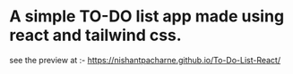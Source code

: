 # A simple TO-DO list app made using react and tailwind css.

see the preview at :- https://nishantpacharne.github.io/To-Do-List-React/

